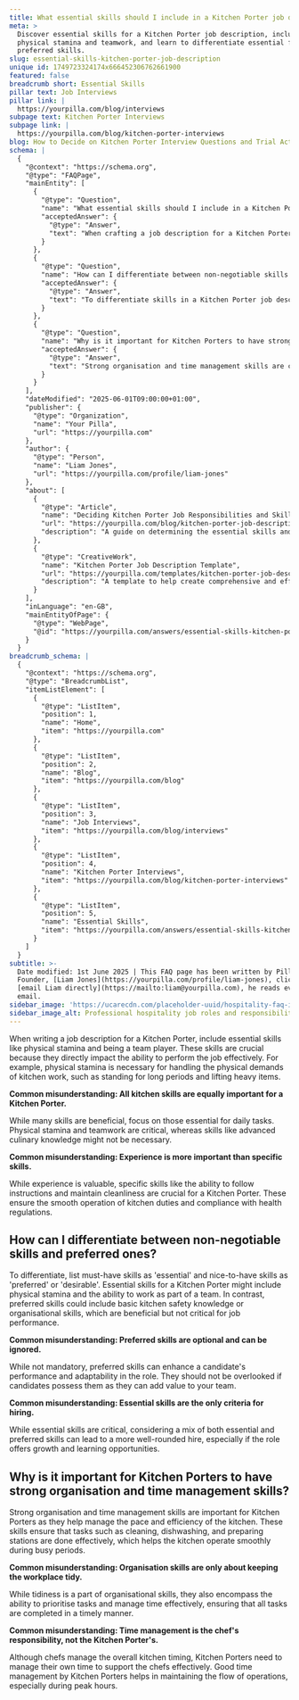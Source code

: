 ```yaml
---
title: What essential skills should I include in a Kitchen Porter job description?
meta: >
  Discover essential skills for a Kitchen Porter job description, including
  physical stamina and teamwork, and learn to differentiate essential from
  preferred skills.
slug: essential-skills-kitchen-porter-job-description
unique id: 1749723324174x666452306762661900
featured: false
breadcrumb short: Essential Skills
pillar text: Job Interviews
pillar link: |
  https://yourpilla.com/blog/interviews
subpage text: Kitchen Porter Interviews
subpage link: |
  https://yourpilla.com/blog/kitchen-porter-interviews
blog: How to Decide on Kitchen Porter Interview Questions and Trial Activities
schema: |
  {
    "@context": "https://schema.org",
    "@type": "FAQPage",
    "mainEntity": [
      {
        "@type": "Question",
        "name": "What essential skills should I include in a Kitchen Porter job description?",
        "acceptedAnswer": {
          "@type": "Answer",
          "text": "When crafting a job description for a Kitchen Porter, highlight essential skills like physical stamina and teamwork. Physical stamina helps with handling the demands of kitchen work such as standing for extended periods and carrying heavy objects. Teamwork is vital for effective job performance and collaborative operations in a busy kitchen environment."
        }
      },
      {
        "@type": "Question",
        "name": "How can I differentiate between non-negotiable skills and preferred ones in a Kitchen Porter job description?",
        "acceptedAnswer": {
          "@type": "Answer",
          "text": "To differentiate skills in a Kitchen Porter job description, categorise must-have skills as 'essential' and beneficial skills as 'preferred' or 'desirable'. Essential skills, such as physical stamina and teamwork, are crucial for performance, while preferred skills, like kitchen safety knowledge, can enhance a candidate's adaptability and contribution."
        }
      },
      {
        "@type": "Question",
        "name": "Why is it important for Kitchen Porters to have strong organisation and time management skills?",
        "acceptedAnswer": {
          "@type": "Answer",
          "text": "Strong organisation and time management skills are crucial for Kitchen Porters as they help to maintain the efficiency and pace of kitchen operations. These skills ensure that tasks like cleaning and dishwashing are carried out effectively, facilitating smooth operation of the kitchen during busy periods."
        }
      }
    ],
    "dateModified": "2025-06-01T09:00:00+01:00",
    "publisher": {
      "@type": "Organization",
      "name": "Your Pilla",
      "url": "https://yourpilla.com"
    },
    "author": {
      "@type": "Person",
      "name": "Liam Jones",
      "url": "https://yourpilla.com/profile/liam-jones"
    },
    "about": [
      {
        "@type": "Article",
        "name": "Deciding Kitchen Porter Job Responsibilities and Skills",
        "url": "https://yourpilla.com/blog/kitchen-porter-job-description",
        "description": "A guide on determining the essential skills and responsibilities for a Kitchen Porter role."
      },
      {
        "@type": "CreativeWork",
        "name": "Kitchen Porter Job Description Template",
        "url": "https://yourpilla.com/templates/kitchen-porter-job-description",
        "description": "A template to help create comprehensive and effective job descriptions for Kitchen Porters."
      }
    ],
    "inLanguage": "en-GB",
    "mainEntityOfPage": {
      "@type": "WebPage",
      "@id": "https://yourpilla.com/answers/essential-skills-kitchen-porter-job-description"
    }
  }
breadcrumb_schema: |
  {
    "@context": "https://schema.org",
    "@type": "BreadcrumbList",
    "itemListElement": [
      {
        "@type": "ListItem",
        "position": 1,
        "name": "Home",
        "item": "https://yourpilla.com"
      },
      {
        "@type": "ListItem",
        "position": 2,
        "name": "Blog",
        "item": "https://yourpilla.com/blog"
      },
      {
        "@type": "ListItem",
        "position": 3,
        "name": "Job Interviews",
        "item": "https://yourpilla.com/blog/interviews"
      },
      {
        "@type": "ListItem",
        "position": 4,
        "name": "Kitchen Porter Interviews",
        "item": "https://yourpilla.com/blog/kitchen-porter-interviews"
      },
      {
        "@type": "ListItem",
        "position": 5,
        "name": "Essential Skills",
        "item": "https://yourpilla.com/answers/essential-skills-kitchen-porter-job-description"
      }
    ]
  }
subtitle: >-
  Date modified: 1st June 2025 | This FAQ page has been written by Pilla
  Founder, [Liam Jones](https://yourpilla.com/profile/liam-jones), click to
  [email Liam directly](https://mailto:liam@yourpilla.com), he reads every
  email.
sidebar_image: 'https://ucarecdn.com/placeholder-uuid/hospitality-faq-image.jpg'
sidebar_image_alt: Professional hospitality job roles and responsibilities
---
```

When writing a job description for a Kitchen Porter, include essential skills like physical stamina and being a team player. These skills are crucial because they directly impact the ability to perform the job effectively. For example, physical stamina is necessary for handling the physical demands of kitchen work, such as standing for long periods and lifting heavy items.

**Common misunderstanding: All kitchen skills are equally important for a Kitchen Porter.**

While many skills are beneficial, focus on those essential for daily tasks. Physical stamina and teamwork are critical, whereas skills like advanced culinary knowledge might not be necessary.

**Common misunderstanding: Experience is more important than specific skills.**

While experience is valuable, specific skills like the ability to follow instructions and maintain cleanliness are crucial for a Kitchen Porter. These ensure the smooth operation of kitchen duties and compliance with health regulations.

## How can I differentiate between non-negotiable skills and preferred ones?

To differentiate, list must-have skills as 'essential' and nice-to-have skills as 'preferred' or 'desirable'. Essential skills for a Kitchen Porter might include physical stamina and the ability to work as part of a team. In contrast, preferred skills could include basic kitchen safety knowledge or organisational skills, which are beneficial but not critical for job performance.

**Common misunderstanding: Preferred skills are optional and can be ignored.**

While not mandatory, preferred skills can enhance a candidate's performance and adaptability in the role. They should not be overlooked if candidates possess them as they can add value to your team.

**Common misunderstanding: Essential skills are the only criteria for hiring.**

While essential skills are critical, considering a mix of both essential and preferred skills can lead to a more well-rounded hire, especially if the role offers growth and learning opportunities.

## Why is it important for Kitchen Porters to have strong organisation and time management skills?

Strong organisation and time management skills are important for Kitchen Porters as they help manage the pace and efficiency of the kitchen. These skills ensure that tasks such as cleaning, dishwashing, and preparing stations are done effectively, which helps the kitchen operate smoothly during busy periods.

**Common misunderstanding: Organisation skills are only about keeping the workplace tidy.**

While tidiness is a part of organisational skills, they also encompass the ability to prioritise tasks and manage time effectively, ensuring that all tasks are completed in a timely manner.

**Common misunderstanding: Time management is the chef's responsibility, not the Kitchen Porter's.**

Although chefs manage the overall kitchen timing, Kitchen Porters need to manage their own time to support the chefs effectively. Good time management by Kitchen Porters helps in maintaining the flow of operations, especially during peak hours.
